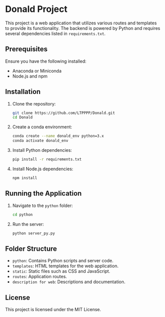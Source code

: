 # Donald Project

This project is a web application that utilizes various routes and templates to provide its functionality. The backend is powered by Python and requires several dependencies listed in `requirements.txt`.

## Prerequisites

Ensure you have the following installed:

- Anaconda or Miniconda
- Node.js and npm

## Installation

1. Clone the repository:

   ```bash
   git clone https://github.com/LTPPPP/Donald.git
   cd Donald
   ```
2. Create a conda environment:

   ```bash
   conda create --name donald_env python=3.x
   conda activate donald_env
   ```
3. Install Python dependencies:

   ```bash
   pip install -r requirements.txt
   ```
4. Install Node.js dependencies:

   ```bash
   npm install
   ```

## Running the Application

1. Navigate to the `python` folder:

   ```bash
   cd python
   ```
2. Run the server:

   ```bash
   python server_py.py
   ```

## Folder Structure

- `python`: Contains Python scripts and server code.
- `templates`: HTML templates for the web application.
- `static`: Static files such as CSS and JavaScript.
- `routes`: Application routes.
- `description for web`: Descriptions and documentation.

## License

This project is licensed under the MIT License.
